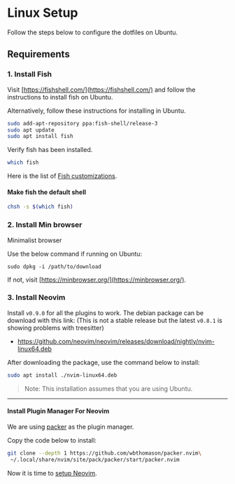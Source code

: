 # Linux Setup

Follow the steps below to configure the dotfiles on Ubuntu.

## Requirements

### 1. Install Fish

Visit [https://fishshell.com/](https://fishshell.com/) and follow the instructions to install fish on Ubuntu.

Alternatively, follow these instructions for installing in Ubuntu.

```bash
sudo add-apt-repository ppa:fish-shell/release-3
sudo apt update
sudo apt install fish
```

Verify fish has been installed.

```bash
which fish
```

Here is the list of [Fish customizations](/fish.md).

#### Make fish the default shell

```bash
chsh -s $(which fish)
```

### 2. Install Min browser

Minimalist browser

Use the below command if running on Ubuntu:

```fish
sudo dpkg -i /path/to/download
```

If not, visit [https://minbrowser.org/](https://minbrowser.org/).

### 3. Install Neovim

Install `v0.9.0` for all the plugins to work. The debian package can be download with this link: (This is not a stable release but the latest `v0.8.1` is showing problems with treesitter)

- https://github.com/neovim/neovim/releases/download/nightly/nvim-linux64.deb

After downloading the package, use the command below to install:

```bash
sudo apt install ./nvim-linux64.deb
```

> Note: This installation assumes that you are using Ubuntu.

---

#### Install Plugin Manager For Neovim

We are using [packer](https://github.com/wbthomason/packer.nvim) as the plugin manager.

Copy the code below to install:

```bash
git clone --depth 1 https://github.com/wbthomason/packer.nvim\
 ~/.local/share/nvim/site/pack/packer/start/packer.nvim
```

Now it is time to [setup Neovim](/nvim.md).
